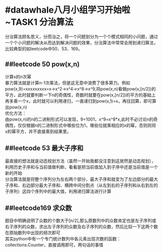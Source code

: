#datawhale八月小组学习开始啦~TASK1 分治算法
===

分治算法顾名思义，分而治之，将一个问题划分为一个个模式相同的小问题，通过一个个小问题的解决从而达到解决问题的效果，分治算法中常常会用到递归算法，比较典型的如leetcode中50、53、169。<br>

##leetcode 50 pow(x,n)
---
计算x的n次幂<br>
暴力算法就是计算n-1次乘法，但是这无意中浪费了很多算力。例如pow(x,9)=x*x*x*x*x*x*x*x*x=x->x^2->x^4->x^8->x^9,将pow(x,n)看做pow(x,[n/2])的平方，此时就要判断一下n的奇偶性，奇数时就要在pow(x,[n/2])的平方的基础上再多乘一个x，此时就可以利用递归，一直递归到pow(x,1)=x，再往回算，即可算出pow(x,n)<br>
优化方法：<br>
由pow(x,n)的n的二进制形式可以发现，9=1001，x^9=x^8*x,此时不必讨论n的奇偶性，仅仅根据n的二进制形式中哪些位为1，哪些位就乘相应的x的幂，否则则将x的幂平方，并不直接乘到结果里。

##leetcode 53 最大子序和
---
最直接的想法就是动态规划方法（虽然一开始我都没注意到这居然是动态规划），利用历史子序和与当前值做判断，看看是把当前值加入到子序中还是当前值是一个新的开始<br>
分治算法就是将整个序列分为左右两个部分，最大子序和就变为了左边部分的最大子序和、右边部分最大子序和、横跨中间分割点（从左到右的子序列和从右到左的子序列）这四个序列中的最大值，利用递归算法进行计算<br>

##leetcode169 求众数
---
题目中明确说明了众数的个数大于[n/2],那么原数列中的众数肯定也是左子序列或右子序列的众数，求出左子序列的众数及右子序列的众数，然后比较一下这两个数在原始数列中出现的频次即可<br>
其实python中有一个专门统计数列中各元素出现次数的函数：collections.Counter，直接调用即可，两句话的事情<br>
